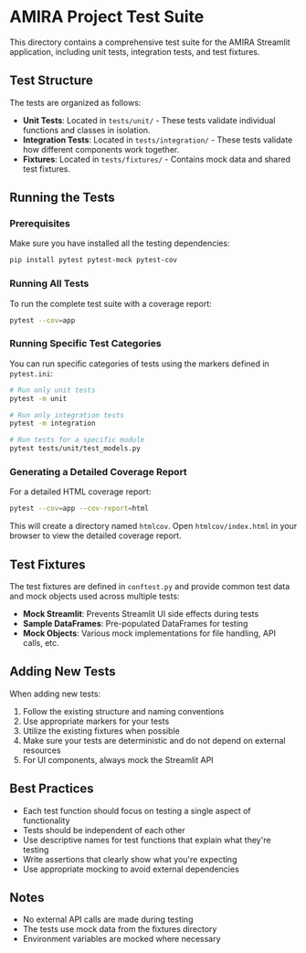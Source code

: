 # AMIRA Project Test Suite

This directory contains a comprehensive test suite for the AMIRA Streamlit application, including unit tests, integration tests, and test fixtures.

## Test Structure

The tests are organized as follows:

- **Unit Tests**: Located in `tests/unit/` - These tests validate individual functions and classes in isolation.
- **Integration Tests**: Located in `tests/integration/` - These tests validate how different components work together.
- **Fixtures**: Located in `tests/fixtures/` - Contains mock data and shared test fixtures.

## Running the Tests

### Prerequisites

Make sure you have installed all the testing dependencies:

```bash
pip install pytest pytest-mock pytest-cov
```

### Running All Tests

To run the complete test suite with a coverage report:

```bash
pytest --cov=app
```

### Running Specific Test Categories

You can run specific categories of tests using the markers defined in `pytest.ini`:

```bash
# Run only unit tests
pytest -m unit

# Run only integration tests
pytest -m integration

# Run tests for a specific module
pytest tests/unit/test_models.py
```

### Generating a Detailed Coverage Report

For a detailed HTML coverage report:

```bash
pytest --cov=app --cov-report=html
```

This will create a directory named `htmlcov`. Open `htmlcov/index.html` in your browser to view the detailed coverage report.

## Test Fixtures

The test fixtures are defined in `conftest.py` and provide common test data and mock objects used across multiple tests:

- **Mock Streamlit**: Prevents Streamlit UI side effects during tests
- **Sample DataFrames**: Pre-populated DataFrames for testing
- **Mock Objects**: Various mock implementations for file handling, API calls, etc.

## Adding New Tests

When adding new tests:

1. Follow the existing structure and naming conventions
2. Use appropriate markers for your tests
3. Utilize the existing fixtures when possible
4. Make sure your tests are deterministic and do not depend on external resources
5. For UI components, always mock the Streamlit API

## Best Practices

- Each test function should focus on testing a single aspect of functionality
- Tests should be independent of each other
- Use descriptive names for test functions that explain what they're testing
- Write assertions that clearly show what you're expecting
- Use appropriate mocking to avoid external dependencies

## Notes

- No external API calls are made during testing
- The tests use mock data from the fixtures directory
- Environment variables are mocked where necessary 